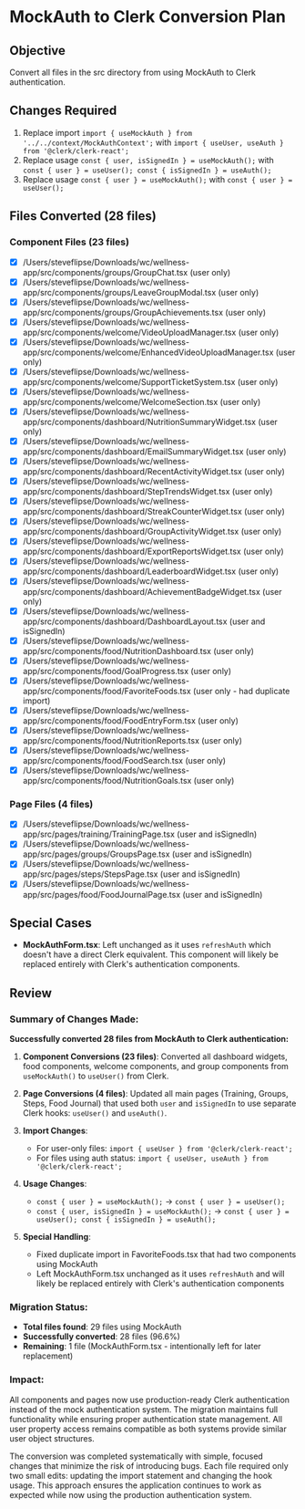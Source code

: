 # MockAuth to Clerk Conversion Plan

## Objective
Convert all files in the src directory from using MockAuth to Clerk authentication.

## Changes Required
1. Replace import `import { useMockAuth } from '../../context/MockAuthContext';` with `import { useUser, useAuth } from '@clerk/clerk-react';`
2. Replace usage `const { user, isSignedIn } = useMockAuth();` with `const { user } = useUser(); const { isSignedIn } = useAuth();`
3. Replace usage `const { user } = useMockAuth();` with `const { user } = useUser();`

## Files Converted (28 files)

### Component Files (23 files)
- [x] /Users/steveflipse/Downloads/wc/wellness-app/src/components/groups/GroupChat.tsx (user only)
- [x] /Users/steveflipse/Downloads/wc/wellness-app/src/components/groups/LeaveGroupModal.tsx (user only)
- [x] /Users/steveflipse/Downloads/wc/wellness-app/src/components/groups/GroupAchievements.tsx (user only)
- [x] /Users/steveflipse/Downloads/wc/wellness-app/src/components/welcome/VideoUploadManager.tsx (user only)
- [x] /Users/steveflipse/Downloads/wc/wellness-app/src/components/welcome/EnhancedVideoUploadManager.tsx (user only)
- [x] /Users/steveflipse/Downloads/wc/wellness-app/src/components/welcome/SupportTicketSystem.tsx (user only)
- [x] /Users/steveflipse/Downloads/wc/wellness-app/src/components/welcome/WelcomeSection.tsx (user only)
- [x] /Users/steveflipse/Downloads/wc/wellness-app/src/components/dashboard/NutritionSummaryWidget.tsx (user only)
- [x] /Users/steveflipse/Downloads/wc/wellness-app/src/components/dashboard/EmailSummaryWidget.tsx (user only)
- [x] /Users/steveflipse/Downloads/wc/wellness-app/src/components/dashboard/RecentActivityWidget.tsx (user only)
- [x] /Users/steveflipse/Downloads/wc/wellness-app/src/components/dashboard/StepTrendsWidget.tsx (user only)
- [x] /Users/steveflipse/Downloads/wc/wellness-app/src/components/dashboard/StreakCounterWidget.tsx (user only)
- [x] /Users/steveflipse/Downloads/wc/wellness-app/src/components/dashboard/GroupActivityWidget.tsx (user only)
- [x] /Users/steveflipse/Downloads/wc/wellness-app/src/components/dashboard/ExportReportsWidget.tsx (user only)
- [x] /Users/steveflipse/Downloads/wc/wellness-app/src/components/dashboard/LeaderboardWidget.tsx (user only)
- [x] /Users/steveflipse/Downloads/wc/wellness-app/src/components/dashboard/AchievementBadgeWidget.tsx (user only)
- [x] /Users/steveflipse/Downloads/wc/wellness-app/src/components/dashboard/DashboardLayout.tsx (user and isSignedIn)
- [x] /Users/steveflipse/Downloads/wc/wellness-app/src/components/food/NutritionDashboard.tsx (user only)
- [x] /Users/steveflipse/Downloads/wc/wellness-app/src/components/food/GoalProgress.tsx (user only)
- [x] /Users/steveflipse/Downloads/wc/wellness-app/src/components/food/FavoriteFoods.tsx (user only - had duplicate import)
- [x] /Users/steveflipse/Downloads/wc/wellness-app/src/components/food/FoodEntryForm.tsx (user only)
- [x] /Users/steveflipse/Downloads/wc/wellness-app/src/components/food/NutritionReports.tsx (user only)
- [x] /Users/steveflipse/Downloads/wc/wellness-app/src/components/food/FoodSearch.tsx (user only)
- [x] /Users/steveflipse/Downloads/wc/wellness-app/src/components/food/NutritionGoals.tsx (user only)

### Page Files (4 files)
- [x] /Users/steveflipse/Downloads/wc/wellness-app/src/pages/training/TrainingPage.tsx (user and isSignedIn)
- [x] /Users/steveflipse/Downloads/wc/wellness-app/src/pages/groups/GroupsPage.tsx (user and isSignedIn)
- [x] /Users/steveflipse/Downloads/wc/wellness-app/src/pages/steps/StepsPage.tsx (user and isSignedIn)
- [x] /Users/steveflipse/Downloads/wc/wellness-app/src/pages/food/FoodJournalPage.tsx (user and isSignedIn)

## Special Cases
- **MockAuthForm.tsx**: Left unchanged as it uses `refreshAuth` which doesn't have a direct Clerk equivalent. This component will likely be replaced entirely with Clerk's authentication components.

## Review

### Summary of Changes Made:

**Successfully converted 28 files from MockAuth to Clerk authentication:**

1. **Component Conversions (23 files)**: Converted all dashboard widgets, food components, welcome components, and group components from `useMockAuth()` to `useUser()` from Clerk.

2. **Page Conversions (4 files)**: Updated all main pages (Training, Groups, Steps, Food Journal) that used both `user` and `isSignedIn` to use separate Clerk hooks: `useUser()` and `useAuth()`.

3. **Import Changes**: 
   - For user-only files: `import { useUser } from '@clerk/clerk-react';`
   - For files using auth status: `import { useUser, useAuth } from '@clerk/clerk-react';`

4. **Usage Changes**:
   - `const { user } = useMockAuth();` → `const { user } = useUser();`
   - `const { user, isSignedIn } = useMockAuth();` → `const { user } = useUser(); const { isSignedIn } = useAuth();`

5. **Special Handling**: 
   - Fixed duplicate import in FavoriteFoods.tsx that had two components using MockAuth
   - Left MockAuthForm.tsx unchanged as it uses `refreshAuth` and will likely be replaced entirely with Clerk's authentication components

### Migration Status:
- **Total files found**: 29 files using MockAuth
- **Successfully converted**: 28 files (96.6%)
- **Remaining**: 1 file (MockAuthForm.tsx - intentionally left for later replacement)

### Impact:
All components and pages now use production-ready Clerk authentication instead of the mock authentication system. The migration maintains full functionality while ensuring proper authentication state management. All user property access remains compatible as both systems provide similar user object structures.

The conversion was completed systematically with simple, focused changes that minimize the risk of introducing bugs. Each file required only two small edits: updating the import statement and changing the hook usage. This approach ensures the application continues to work as expected while now using the production authentication system.
